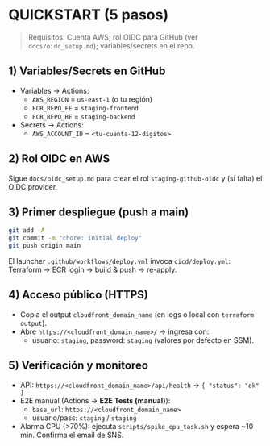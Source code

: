 # QUICKSTART (5 pasos)

> Requisitos: Cuenta AWS; rol OIDC para GitHub (ver `docs/oidc_setup.md`); variables/secrets en el repo.

## 1) Variables/Secrets en GitHub
- Variables → Actions:
  - `AWS_REGION` = `us-east-1` (o tu región)
  - `ECR_REPO_FE` = `staging-frontend`
  - `ECR_REPO_BE` = `staging-backend`
- Secrets → Actions:
  - `AWS_ACCOUNT_ID` = `<tu-cuenta-12-dígitos>`

## 2) Rol OIDC en AWS
Sigue `docs/oidc_setup.md` para crear el rol `staging-github-oidc` y (si falta) el OIDC provider.

## 3) Primer despliegue (push a main)
```bash
git add -A
git commit -m "chore: initial deploy"
git push origin main
```
El launcher `.github/workflows/deploy.yml` invoca `cicd/deploy.yml`: Terraform → ECR login → build & push → re-apply.

## 4) Acceso público (HTTPS)
- Copia el output `cloudfront_domain_name` (en logs o local con `terraform output`).
- Abre `https://<cloudfront_domain_name>/` → ingresa con:
  - usuario: `staging`, password: `staging` (valores por defecto en SSM).

## 5) Verificación y monitoreo
- API: `https://<cloudfront_domain_name>/api/health` → `{ "status": "ok" }`
- E2E manual (Actions → **E2E Tests (manual)**):
  - `base_url`: `https://<cloudfront_domain_name>`
  - usuario/pass: `staging` / `staging`
- Alarma CPU (>70%): ejecuta `scripts/spike_cpu_task.sh` y espera ~10 min. Confirma el email de SNS.
